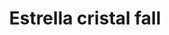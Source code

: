 ---
title: Estrella cristal fall
date: 
draft: false

# descripcion
description : Aros pasantes en plata 925 y strass.

materials: Plata 925

color: 

dimensions: Largo 2,20 cm

code: 01-06-1150

type: "Aros"

categories: []

price: $1.590,00

price_eftvo: $1.350,00

# Images
# first image will be shown in the product page
images:
  # - image: "images/path_to_image"
  # La ubicacion de las imagenes es imagenes/Aros/Aros.Strass/01-06-1150-estrella-cristal-fall
  - image: "./images/aros/strass/01-06-1150-estrella-cristal-fall.jpg"
---